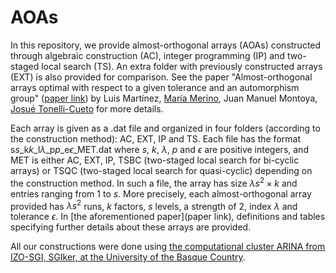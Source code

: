 # AOAs
In this repository, we provide almost-orthogonal arrays (AOAs) constructed through algebraic construction (AC), integer programming (IP) and two-staged local search (TS). An extra folder with previously constructed arrays (EXT) is also provided for comparison. See the paper "Almost-orthogonal arrays optimal with respect to a given tolerance and an automorphism group" ([paper link]()) by Luis Martínez, [María Merino](https://sites.google.com/view/maria-merino-maestre/en), Juan Manuel Montoya, [Josué Tonelli-Cueto](https://tonellicueto.xyz/) for more details.

Each array is given as a .dat file and organized in four folders (according to the construction method): AC, EXT, IP and TS. Each file has the format
s$s$_k$k$_l$\lambda$_p$p$_e$\epsilon$_MET.dat
where $s$, $k$, $\lambda$, $p$ and $\epsilon$ are positive integers, and MET is either AC, EXT, IP, TSBC (two-staged local search for bi-cyclic arrays) or TSQC (two-staged local search for quasi-cyclic) depending on the construction method. In such a file, the array has size $\lambda s^2\times k$ and entries ranging from $1$ to $s$. More precisely, each almost-orthogonal array provided has $\lambda s^2$ runs, $k$ factors, $s$ levels, a strength of $2$, index $\lambda$ and tolerance $\epsilon$. In [the aforementioned paper](paper link), definitions and tables specifying further details about these arrays are provided.

All our constructions were done using [the computational cluster ARINA from IZO-SGI, SGIker, at the University of the Basque Country](https://www.ehu.eus/sgi/arina_es/recursos-computacionales-es/cluster-arina).
